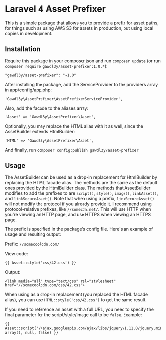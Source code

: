 Laravel 4 Asset Prefixer
==============

This is a simple package that allows you to provide a prefix for asset paths, for things such as using AWS S3 for assets in production, but using local copies in development.

## Installation

Require this package in your composer.json and run `composer update` (or run `composer require gawdl3y/asset-prefixer:1.0.*`):

    "gawdl3y/asset-prefixer": "~1.0"

After installing the package, add the ServiceProvider to the providers array in app/config/app.php:

    'Gawdl3y\AssetPrefixer\AssetPrefixerServiceProvider',

Also, add the facade to the aliases array:

    'Asset' => 'Gawdl3y\AssetPrefixer\Asset',

Optionally, you may replace the HTML alias with it as well, since the AssetBuilder extends HtmlBuilder:

    'HTML' => 'Gawdl3y\AssetPrefixer\Asset',

And finally, run `composer config:publish gawdl3y/asset-prefixer`

## Usage

The AssetBuilder can be used as a drop-in replacement for HtmlBuilder by replacing the HTML facade alias. The methods are the same as the default ones provided by the HtmlBuilder class. The methods that AssetBuilder modifies to add the prefixes to are `script()`, `style()`, `image()`, `linkAsset()`, and `linkSecureAsset()`. Note that when using a prefix, `linkSecureAsset()` will not modify the protocol if you already provide it. I recommend using protocol-relative prefixes, like `//somecdn.net/`. This will use HTTP when you're viewing an HTTP page, and use HTTPS when viewing an HTTPS page.

The prefix is specified in the package's config file. Here's an example of usage and resulting output:

Prefix: `//somecoolcdn.com/`

View code:

    {{ Asset::style('css/42.css') }}

Output:

    <link media="all" type="text/css" rel="stylesheet" href="//somecoolcdn.com/css/42.css">

When using as a drop-in replacement (you replaced the HTML facade alias), you can use `HTML::style('css/42.css')` to get the same result.


If you need to reference an asset with a full URL, you need to specify the final parameter for the script/style/image call to be `false`. Example:

    {{ Asset::script('//ajax.googleapis.com/ajax/libs/jquery/1.11.0/jquery.min.js', array(), null, false) }}
